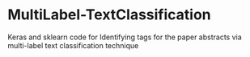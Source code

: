 # MultiLabel-TextClassification
Keras and sklearn code for Identifying tags for the paper abstracts via multi-label text classification technique
